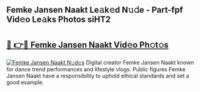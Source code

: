 ## Femke Jansen Naakt Le𝚊k𝚎d N𝚞𝚍e - Part-fpf Vid𝚎o Le𝚊ks Photos siHT2

# <h2><a href="http://fbases.evod.top/?m=Femke+Jansen+Naakt">🔗 👉🔴 Femke Jansen Naakt Vid𝚎o Ph𝚘t𝚘s</a></h2>

[![Femke Jansen Naakt N𝚞d𝚎s](https://i.imgur.com/8V9OHl7.gif)](http://fbases.evod.top/?m=Femke+Jansen+Naakt)
Digital creator Femke Jansen Naakt known for dance trend performances and lifestyle vlogs. Public figures Femke Jansen Naakt have a responsibility to uphold ethical standards and set a good example. 

